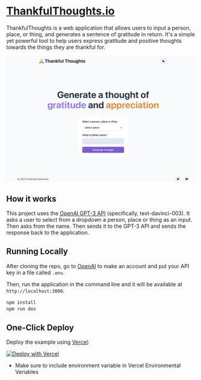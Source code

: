 # [ThankfulThoughts.io](https://thankfulthoughts.io/)

ThankfulThoughts is a web application that allows users to input a person, place, or thing, and generates a sentence of gratitude in return. It's a simple yet powerful tool to help users express gratitude and positive thoughts towards the things they are thankful for.

[![Thankful Thoughts](./public/screenshot.png)](https://www.thankfulthoughts.io)


## How it works

This project uses the [OpenAI GPT-3 API](https://openai.com/api/) (specifically, text-davinci-003). It asks a user to select from a dropdown a person, place or thing as an input. Then asks from the name. Then sends it to the GPT-3 API  and sends the response back to the application.

## Running Locally

After cloning the repo, go to [OpenAI](https://beta.openai.com/account/api-keys) to make an account and put your API key in a file called `.env`.

Then, run the application in the command line and it will be available at `http://localhost:3000`.

```bash
npm install
npm run dev
```

## One-Click Deploy

Deploy the example using [Vercel](https://vercel.com?utm_source=github&utm_medium=readme&utm_campaign=vercel-examples):
 
[![Deploy with Vercel](https://vercel.com/button)](https://vercel.com/new/clone?repository-url=https://github.com/hqasmei/thankful-thoughts&env=OPENAI_API_KEY&project-name=thankful-thoughts&repo-name=thankful-thoughts)

* Make sure to include environment variable in Vercel Environmental Veriables
